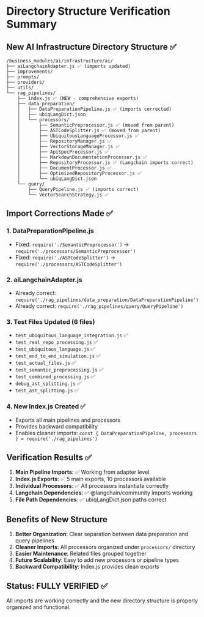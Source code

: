 # Directory Structure Verification Summary

## New AI Infrastructure Directory Structure ✅

```
/business_modules/ai/infrastructure/ai/
├── aiLangchainAdapter.js ✅ (imports updated)
├── improvements/
├── prompts/
├── providers/
├── utils/
└── rag_pipelines/
    ├── index.js ✅ (NEW - comprehensive exports)
    ├── data_preparation/
    │   ├── DataPreparationPipeline.js ✅ (imports corrected)
    │   ├── ubiqLangDict.json
    │   └── processors/
    │       ├── SemanticPreprocessor.js ✅ (moved from parent)
    │       ├── ASTCodeSplitter.js ✅ (moved from parent)
    │       ├── UbiquitousLanguageProcessor.js ✅
    │       ├── RepositoryManager.js ✅
    │       ├── VectorStorageManager.js ✅
    │       ├── ApiSpecProcessor.js ✅
    │       ├── MarkdownDocumentationProcessor.js ✅
    │       ├── RepositoryProcessor.js ✅ (Langchain imports correct)
    │       ├── DocumentProcessor.js ✅
    │       ├── OptimizedRepositoryProcessor.js ✅
    │       └── ubiqLangDict.json
    └── query/
        ├── QueryPipeline.js ✅ (imports correct)
        └── VectorSearchStrategy.js ✅
```

## Import Corrections Made ✅

### 1. DataPreparationPipeline.js
- Fixed: `require('./SemanticPreprocessor')` → `require('./processors/SemanticPreprocessor')`
- Fixed: `require('./ASTCodeSplitter')` → `require('./processors/ASTCodeSplitter')`

### 2. aiLangchainAdapter.js  
- Already correct: `require('./rag_pipelines/data_preparation/DataPreparationPipeline')`
- Already correct: `require('./rag_pipelines/query/QueryPipeline')`

### 3. Test Files Updated (6 files)
- `test_ubiquitous_language_integration.js` ✅
- `test_real_repo_processing.js` ✅ 
- `test_ubiquitous_language.js` ✅
- `test_end_to_end_simulation.js` ✅
- `test_actual_files.js` ✅
- `test_semantic_preprocessing.js` ✅
- `test_combined_processing.js` ✅
- `debug_ast_splitting.js` ✅
- `test_ast_splitting.js` ✅

### 4. New Index.js Created ✅
- Exports all main pipelines and processors
- Provides backward compatibility
- Enables cleaner imports: `const { DataPreparationPipeline, processors } = require('./rag_pipelines')`

## Verification Results ✅

1. **Main Pipeline Imports**: ✅ Working from adapter level
2. **Index.js Exports**: ✅ 5 main exports, 10 processors available  
3. **Individual Processors**: ✅ All processors instantiate correctly
4. **Langchain Dependencies**: ✅ @langchain/community imports working
5. **File Path Dependencies**: ✅ ubiqLangDict.json paths correct

## Benefits of New Structure

1. **Better Organization**: Clear separation between data preparation and query pipelines
2. **Cleaner Imports**: All processors organized under `processors/` directory
3. **Easier Maintenance**: Related files grouped together
4. **Future Scalability**: Easy to add new processors or pipeline types
5. **Backward Compatibility**: Index.js provides clean exports

## Status: FULLY VERIFIED ✅

All imports are working correctly and the new directory structure is properly organized and functional.
